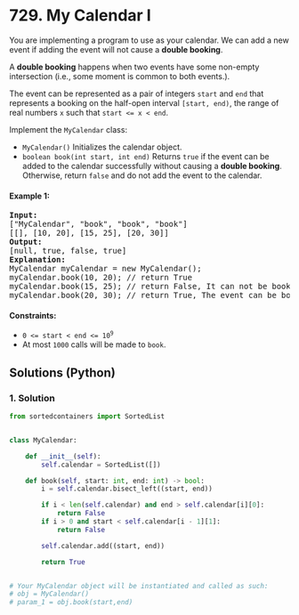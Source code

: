 # 729. My Calendar I
You are implementing a program to use as your calendar. We can add a new event if adding the event will not cause a **double booking**.

A **double booking** happens when two events have some non-empty intersection (i.e., some moment is common to both events.).

The event can be represented as a pair of integers `start` and `end` that represents a booking on the half-open interval `[start, end)`, the range of real numbers `x` such that `start <= x < end`.

Implement the `MyCalendar` class:

* `MyCalendar()` Initializes the calendar object.
* `boolean book(int start, int end)` Returns `true` if the event can be added to the calendar successfully without causing a **double booking**. Otherwise, return `false` and do not add the event to the calendar.

#### Example 1:
<pre>
<strong>Input:</strong>
["MyCalendar", "book", "book", "book"]
[[], [10, 20], [15, 25], [20, 30]]
<strong>Output:</strong>
[null, true, false, true]
<strong>Explanation:</strong>
MyCalendar myCalendar = new MyCalendar();
myCalendar.book(10, 20); // return True
myCalendar.book(15, 25); // return False, It can not be booked because time 15 is already booked by another event.
myCalendar.book(20, 30); // return True, The event can be booked, as the first event takes every time less than 20, but not including 20.
</pre>

#### Constraints:
* <code>0 <= start < end <= 10<sup>9</sup></code>
* At most `1000` calls will be made to `book`.

## Solutions (Python)

### 1. Solution
```Python
from sortedcontainers import SortedList


class MyCalendar:

    def __init__(self):
        self.calendar = SortedList([])

    def book(self, start: int, end: int) -> bool:
        i = self.calendar.bisect_left((start, end))

        if i < len(self.calendar) and end > self.calendar[i][0]:
            return False
        if i > 0 and start < self.calendar[i - 1][1]:
            return False

        self.calendar.add((start, end))

        return True


# Your MyCalendar object will be instantiated and called as such:
# obj = MyCalendar()
# param_1 = obj.book(start,end)
```
